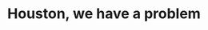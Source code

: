 ---
layout: post
title: Houston, we have a problem
blurb: As far back as I can remember, I always wanted to be a gangster
image: './assets/images/green-trees-by-the-lake-2949717.jpg'
---